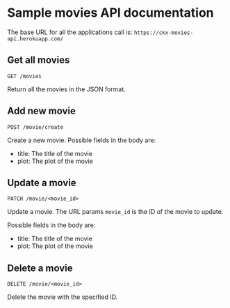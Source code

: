 # Sample movies API documentation

The base URL for all the applications call is: `https://ckx-movies-api.herokuapp.com/`

## Get all movies
```
GET /movies 
```
Return all the movies in the JSON format.

## Add new movie
```
POST /movie/create
```
Create a new movie. Possible fields in the body are:

* title: The title of the movie
* plot: The plot of the movie

## Update a movie
```
PATCH /movie/<movie_id>
```

Update a movie. The URL params `movie_id` is the ID of the movie to update.

Possible fields in the body are:

* title: The title of the movie
* plot: The plot of the movie

## Delete a movie
```
DELETE /movie/<movie_id>
```

Delete the movie with the specified ID.
